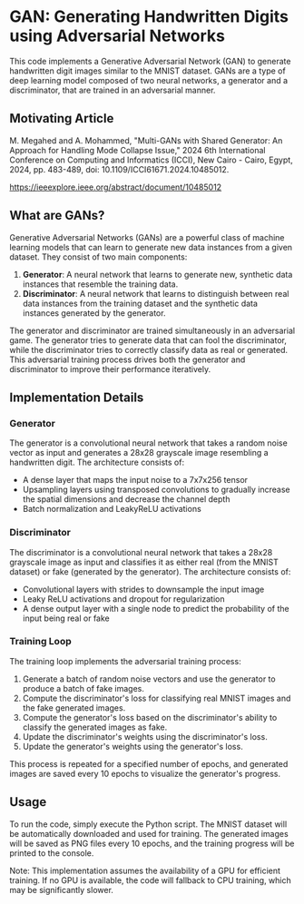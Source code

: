 # GAN: Generating Handwritten Digits using Adversarial Networks

This code implements a Generative Adversarial Network (GAN) to generate handwritten digit images similar to the MNIST dataset. GANs are a type of deep learning model composed of two neural networks, a generator and a discriminator, that are trained in an adversarial manner.

## Motivating Article
M. Megahed and A. Mohammed, "Multi-GANs with Shared Generator: An Approach for Handling Mode Collapse Issue," 2024 6th International Conference on Computing and Informatics (ICCI), New Cairo - Cairo, Egypt, 2024, pp. 483-489, doi: 10.1109/ICCI61671.2024.10485012.

https://ieeexplore.ieee.org/abstract/document/10485012


## What are GANs?

Generative Adversarial Networks (GANs) are a powerful class of machine learning models that can learn to generate new data instances from a given dataset. They consist of two main components:

1. **Generator**: A neural network that learns to generate new, synthetic data instances that resemble the training data.
2. **Discriminator**: A neural network that learns to distinguish between real data instances from the training dataset and the synthetic data instances generated by the generator.

The generator and discriminator are trained simultaneously in an adversarial game. The generator tries to generate data that can fool the discriminator, while the discriminator tries to correctly classify data as real or generated. This adversarial training process drives both the generator and discriminator to improve their performance iteratively.

## Implementation Details

### Generator

The generator is a convolutional neural network that takes a random noise vector as input and generates a 28x28 grayscale image resembling a handwritten digit. The architecture consists of:

- A dense layer that maps the input noise to a 7x7x256 tensor
- Upsampling layers using transposed convolutions to gradually increase the spatial dimensions and decrease the channel depth
- Batch normalization and LeakyReLU activations

### Discriminator

The discriminator is a convolutional neural network that takes a 28x28 grayscale image as input and classifies it as either real (from the MNIST dataset) or fake (generated by the generator). The architecture consists of:

- Convolutional layers with strides to downsample the input image
- Leaky ReLU activations and dropout for regularization
- A dense output layer with a single node to predict the probability of the input being real or fake

### Training Loop

The training loop implements the adversarial training process:

1. Generate a batch of random noise vectors and use the generator to produce a batch of fake images.
2. Compute the discriminator's loss for classifying real MNIST images and the fake generated images.
3. Compute the generator's loss based on the discriminator's ability to classify the generated images as fake.
4. Update the discriminator's weights using the discriminator's loss.
5. Update the generator's weights using the generator's loss.

This process is repeated for a specified number of epochs, and generated images are saved every 10 epochs to visualize the generator's progress.

## Usage

To run the code, simply execute the Python script. The MNIST dataset will be automatically downloaded and used for training. The generated images will be saved as PNG files every 10 epochs, and the training progress will be printed to the console.

Note: This implementation assumes the availability of a GPU for efficient training. If no GPU is available, the code will fallback to CPU training, which may be significantly slower.
